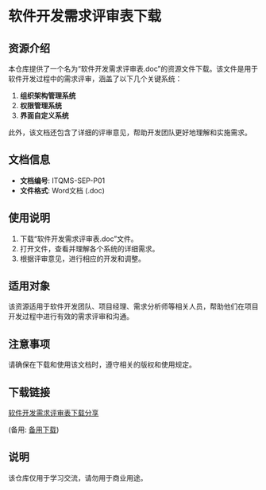 # 软件开发需求评审表下载

## 资源介绍

本仓库提供了一个名为“软件开发需求评审表.doc”的资源文件下载。该文件是用于软件开发过程中的需求评审，涵盖了以下几个关键系统：

1. **组织架构管理系统**
2. **权限管理系统**
3. **界面自定义系统**

此外，该文档还包含了详细的评审意见，帮助开发团队更好地理解和实施需求。

## 文档信息

- **文档编号**: ITQMS-SEP-P01
- **文件格式**: Word文档 (.doc)

## 使用说明

1. 下载“软件开发需求评审表.doc”文件。
2. 打开文件，查看并理解各个系统的详细需求。
3. 根据评审意见，进行相应的开发和调整。

## 适用对象

该资源适用于软件开发团队、项目经理、需求分析师等相关人员，帮助他们在项目开发过程中进行有效的需求评审和沟通。

## 注意事项

请确保在下载和使用该文档时，遵守相关的版权和使用规定。

## 下载链接
[软件开发需求评审表下载分享](https://pan.quark.cn/s/eeeefe9f8e05) 

(备用: [备用下载](https://pan.baidu.com/s/1jFnNwc2WDIFis6InUPWk-A?pwd=1234))

## 说明

该仓库仅用于学习交流，请勿用于商业用途。
